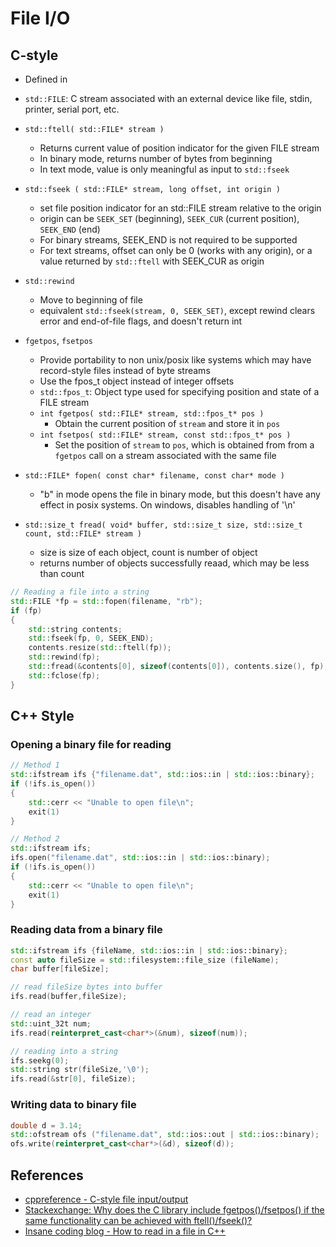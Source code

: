 # File I/O

## C-style
* Defined in <cstdio>
* `std::FILE`: C stream associated with an external device like file, stdin, printer, serial port, etc. 

* `std::ftell( std::FILE* stream )`
    * Returns current value of position indicator for the given FILE stream
    * In binary mode, returns number of bytes from beginning
    * In text mode, value is only meaningful as input to `std::fseek`

* `std::fseek ( std::FILE* stream, long offset, int origin )`
    * set file position indicator for an std::FILE stream relative to the origin
    * origin can be `SEEK_SET` (beginning), `SEEK_CUR` (current position), `SEEK_END` (end)
    * For binary streams, SEEK_END is not required to be supported
    * For text streams, offset can only be 0 (works with any origin), or a value returned by `std::ftell` with SEEK_CUR as origin

* `std::rewind`
    * Move to beginning of file
    * equivalent `std::fseek(stream, 0, SEEK_SET)`, except rewind clears error and end-of-file flags, and doesn't return int

* `fgetpos`, `fsetpos`
    * Provide portability to non unix/posix like systems which may have record-style files instead of byte streams
    * Use the fpos_t object instead of integer offsets
    * `std::fpos_t`: Object type used for specifying position and state of a FILE stream
    * `int fgetpos( std::FILE* stream, std::fpos_t* pos )`
        * Obtain the current position of `stream` and store it in `pos`
    * `int fsetpos( std::FILE* stream, const std::fpos_t* pos )`
        * Set the position of `stream` to `pos`, which is obtained from from a `fgetpos` call on a stream associated with the same file

* `std::FILE* fopen( const char* filename, const char* mode )`
    * "b" in mode opens the file in binary mode, but this doesn't have any effect in posix systems. On windows, disables handling of '\n'

* `std::size_t fread( void* buffer, std::size_t size, std::size_t count, std::FILE* stream )`
    * size is size of each object, count is number of object
    * returns number of objects successfully reaad, which may be less than count

```cpp
// Reading a file into a string
std::FILE *fp = std::fopen(filename, "rb");
if (fp)
{
    std::string contents;
    std::fseek(fp, 0, SEEK_END);
    contents.resize(std::ftell(fp));
    std::rewind(fp);
    std::fread(&contents[0], sizeof(contents[0]), contents.size(), fp);
    std::fclose(fp);
}
```


## C++ Style
### Opening a binary file for reading
```cpp
// Method 1
std::ifstream ifs {"filename.dat", std::ios::in | std::ios::binary};
if (!ifs.is_open())
{
    std::cerr << "Unable to open file\n";
    exit(1)
}

// Method 2
std::ifstream ifs;
ifs.open("filename.dat", std::ios::in | std::ios::binary);
if (!ifs.is_open())
{
    std::cerr << "Unable to open file\n";
    exit(1)
}
```


### Reading data from a binary file
```cpp
std::ifstream ifs {fileName, std::ios::in | std::ios::binary};
const auto fileSize = std::filesystem::file_size (fileName);
char buffer[fileSize];

// read fileSize bytes into buffer
ifs.read(buffer,fileSize);

// read an integer
std::uint_32t num;
ifs.read(reinterpret_cast<char*>(&num), sizeof(num));

// reading into a string
ifs.seekg(0);
std::string str(fileSize,'\0');
ifs.read(&str[0], fileSize);
```


### Writing data to binary file
```cpp
double d = 3.14;
std::ofstream ofs ("filename.dat", std::ios::out | std::ios::binary);
ofs.write(reinterpret_cast<char*>(&d), sizeof(d));
```

## References
* [cppreference - C-style file input/output](https://en.cppreference.com/w/cpp/io/c)
* [Stackexchange: Why does the C library include fgetpos()/fsetpos() if the same functionality can be achieved with ftell()/fseek()?](https://langdev.stackexchange.com/questions/2895/why-does-the-c-library-include-fgetpos-fsetpos-if-the-same-functionality-can)
* [Insane coding blog - How to read in a file in C++ ](https://insanecoding.blogspot.com/2011/11/how-to-read-in-file-in-c.html)

